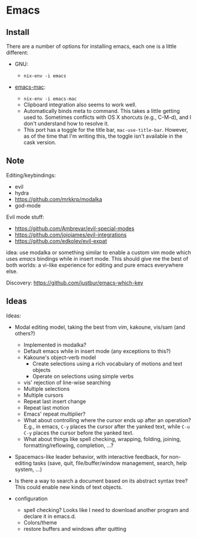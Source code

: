 # Emacs

## Install

There are a number of options for installing emacs, each one is a little
different:

- GNU:
  - `nix-env -i emacs`

- [emacs-mac](https://github.com/railwaycat/homebrew-emacsmacport):
  - `nix-env -i emacs-mac`
  - Clipboard integration also seems to work well.
  - Automatically binds meta to command. This takes a little getting used to.
    Sometimes conflicts with OS X shorcuts (e.g., C-M-d), and I don't
    understand how to resolve it.
  - This port has a toggle for the title bar, `mac-use-title-bar`. However, as
    of the time that I'm writing this, the toggle isn't available in the cask
    version.


## Note

Editing/keybindings:
- evil
- hydra
- https://github.com/mrkkrp/modalka
- god-mode

Evil mode stuff:
- https://github.com/Ambrevar/evil-special-modes
- https://github.com/jojojames/evil-integrations
- https://github.com/edkolev/evil-expat

idea: use modalka or something similar to enable a custom vim mode which uses
*emacs* bindings while in insert mode. This should give me the best of both
worlds: a vi-like experience for editing and pure emacs everywhere else.

Discovery: https://github.com/justbur/emacs-which-key


## Ideas

Ideas:
- Modal editing model, taking the best from vim, kakoune, vis/sam (and others?)
  - Implemented in modalka?
  - Default emacs while in insert mode (any exceptions to this?)
  - Kakoune's object-verb model
    - Create selections using a rich vocabulary of motions and text objects
    - Operate on selections using simple verbs
  - vis' rejection of line-wise searching
  - Multiple selections
  - Multiple cursors
  - Repeat last insert change
  - Repeat last motion
  - Emacs' repeat multiplier?
  - What about controlling where the cursor ends up after an operation?
    E.g., in emacs, `C-y` places the cursor after the yanked text, while
    `C-u C-y` places the cursor before the yanked text.
  - What about things like spell checking, wrapping, folding, joining, formatting/reflowing,
    completion, ...?
- Spacemacs-like leader behavior, with interactive feedback, for non-editing tasks
  (save, quit, file/buffer/window management, search, help system, ...)
- Is there a way to search a document based on its abstract syntax tree?
  This could enable new kinds of text objects.

- configuration
  - spell checking? Looks like I need to download another program and declare it in emacs.d.
  - Colors/theme
  - restore buffers and windows after quitting
  
